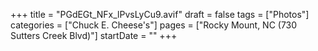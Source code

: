 +++
title = "PGdEGt_NFx_lPvsLyCu9.avif"
draft = false
tags = ["Photos"]
categories = ["Chuck E. Cheese's"]
pages = ["Rocky Mount, NC (730 Sutters Creek Blvd)"]
startDate = ""
+++

